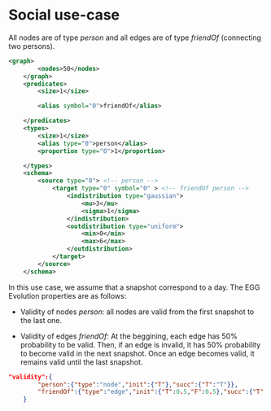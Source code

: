 # Social use-case 

All nodes are of type *person* and all edges are of type *friendOf* (connecting two persons).

```xml
<graph>
		<nodes>50</nodes>
	</graph>
	<predicates>
		<size>1</size>

		<alias symbol="0">friendOf</alias>

	</predicates>
	<types>
		<size>1</size>
		<alias type="0">person</alias>
		<proportion type="0">1</proportion>

	</types>
	<schema>
		<source type="0"> <!-- person -->
			<target type="0" symbol="0" > <!-- friendOf person -->
				<indistribution type="gaussian">
					<mu>3</mu>
					<sigma>1</sigma>
				</indistribution>	
				<outdistribution type="uniform">
					<min>0</min>
					<max>6</max>
				</outdistribution>
			</target>
		</source>
	</schema>
```

In this use case, we assume that a snapshot correspond to a day. The EGG Evolution properties are as follows:

* Validity of nodes *person*: all nodes are valid from the first snapshot to the last one.

* Validity of edges *friendOf*: At the beggining, each edge has 50% probability to be valid. Then, if an edge is invalid, it has 50% probability to become valid in the next snapshot. Once an edge becomes valid, it remains valid until the last snapshot.

```json
"validity":{
		"person":{"type":"node","init":{"T"},"succ":{"T":"T"}},
		"friendOf":{"type":"edge","init":{"T":0.5,"F":0.5},"succ":{"T":"T","F":{"T":0.5,"F":0.5}}},
	}
```
